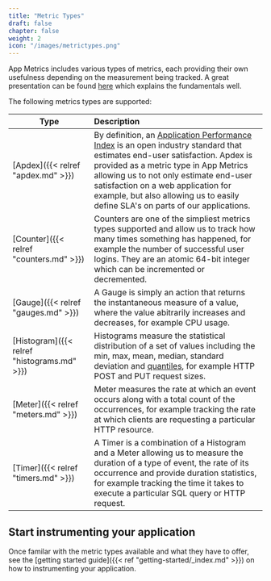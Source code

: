 ```yaml
---
title: "Metric Types"
draft: false
chapter: false
weight: 2
icon: "/images/metrictypes.png"
---
```


App Metrics includes various types of metrics, each providing their own usefulness depending on the measurement being tracked. A great presentation can be found [here](https://www.youtube.com/watch?v=czes-oa0yik) which explains the fundamentals well.

The following metrics types are supported:

|Type|Description|
|------|:--------|
|[Apdex]({{< relref "apdex.md" >}})|By definition, an [Application Performance Index](https://en.wikipedia.org/wiki/Apdex) is an open industry standard that estimates end-user satisfaction. Apdex is provided as a metric type in App Metrics allowing us to not only estimate end-user satisfaction on a web application for example, but also allowing us to easily define SLA's on parts of our applications.
|[Counter]({{< relref "counters.md" >}})|Counters are one of the simpliest metrics types supported and allow us to track how many times something has happened, for example the number of successful user logins. They are an atomic 64-bit integer which can be incremented or decremented.
|[Gauge]({{< relref "gauges.md" >}})|A Gauge is simply an action that returns the instantaneous measure of a value, where the value abitrarily increases and decreases, for example CPU usage.
|[Histogram]({{< relref "histograms.md" >}})|Histograms measure the statistical distribution of a set of values including the min, max, mean, median, standard deviation and [quantiles](https://en.wikipedia.org/wiki/Quantile), for example HTTP POST and PUT request sizes.
|[Meter]({{< relref "meters.md" >}})|Meter measures the rate at which an event occurs along with a total count of the occurrences, for example tracking the rate at which clients are requesting a particular HTTP resource.
|[Timer]({{< relref "timers.md" >}})|A Timer is a combination of a Histogram and a Meter allowing us to measure the duration of a type of event, the rate of its occurrence and provide duration statistics, for example tracking the time it takes to execute a particular SQL query or HTTP request.

## Start instrumenting your application

Once familar with the metric types available and what they have to offer, see the [getting started guide]({{< ref "getting-started/_index.md" >}})  on how to instrumenting your application.
